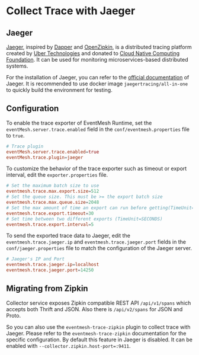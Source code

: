 # Collect Trace with Jaeger

## Jaeger

[Jaeger](https://www.jaegertracing.io/), inspired by [Dapper](https://research.google.com/pubs/pub36356.html) and [OpenZipkin](https://zipkin.io/), is a distributed tracing platform created by [Uber Technologies](https://uber.github.io/) and donated to [Cloud Native Computing Foundation](https://cncf.io/). It can be used for monitoring microservices-based distributed systems. 

For the installation of Jaeger, you can refer to the [official documentation](https://www.jaegertracing.io/docs/latest/getting-started/) of Jaeger. It is recommended to use docker image `jaegertracing/all-in-one` to quickly build the environment for testing.

## Configuration

To enable the trace exporter of EventMesh Runtime, set the `eventMesh.server.trace.enabled` field in the `conf/eventmesh.properties` file to `true`.

```conf
# Trace plugin
eventMesh.server.trace.enabled=true
eventMesh.trace.plugin=jaeger
```

To customize the behavior of the trace exporter such as timeout or export interval, edit the `exporter.properties` file.

```conf
# Set the maximum batch size to use
eventmesh.trace.max.export.size=512
# Set the queue size. This must be >= the export batch size
eventmesh.trace.max.queue.size=2048
# Set the max amount of time an export can run before getting(TimeUnit=SECONDS)
eventmesh.trace.export.timeout=30
# Set time between two different exports (TimeUnit=SECONDS)
eventmesh.trace.export.interval=5
```

To send the exported trace data to Jaeger, edit the `eventmesh.trace.jaeger.ip` and `eventmesh.trace.jaeger.port` fields in the `conf/jaeger.properties` file to match the configuration of the Jaeger server.

```conf
# Jaeger's IP and Port
eventmesh.trace.jaeger.ip=localhost
eventmesh.trace.jaeger.port=14250
```

## Migrating from Zipkin

Collector service exposes Zipkin compatible REST API `/api/v1/spans` which accepts both Thrift and JSON. Also there is `/api/v2/spans` for JSON and Proto. 

So you can also use the `eventmesh-trace-zipkin` plugin to collect trace with Jaeger. Please refer to the `eventmesh-trace-zipkin` documentation for the specific configuration. By default this feature in Jaeger is disabled. It can be enabled with `--collector.zipkin.host-port=:9411`.